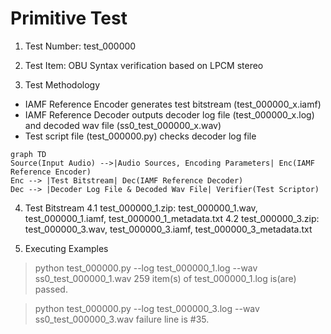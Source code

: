 # Primitive Test

1. Test Number: test_000000

2. Test Item: OBU Syntax verification based on LPCM stereo

3. Test Methodology
- IAMF Reference Encoder generates test bitstream (test_000000_x.iamf)
- IAMF Reference Decoder outputs decoder log file (test_000000_x.log) and decoded wav file (ss0_test_000000_x.wav)
- Test script file (test_000000.py) checks decoder log file

```mermaid
graph TD
Source(Input Audio) -->|Audio Sources, Encoding Parameters| Enc(IAMF Reference Encoder)
Enc --> |Test Bitstream| Dec(IAMF Reference Decoder)
Dec --> |Decoder Log File & Decoded Wav File| Verifier(Test Scriptor)
```

4. Test Bitstream
 4.1 test_000000_1.zip: test_000000_1.wav, test_000000_1.iamf, test_000000_1_metadata.txt
 4.2 test_000000_3.zip: test_000000_3.wav, test_000000_3.iamf, test_000000_3_metadata.txt

5. Executing Examples
 > python test_000000.py --log test_000000_1.log --wav ss0_test_000000_1.wav
    259 item(s) of test_000000_1.log is(are) passed.

 > python test_000000.py --log test_000000_3.log --wav ss0_test_000000_3.wav
    failure line is #35.

